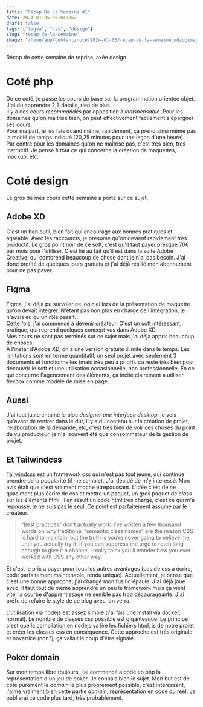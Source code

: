 ```yaml
---
title: "Récap De La Semaine #1"
date: 2024-01-05T16:04:06Z
draft: false
tags: ["figma", "css", "design"]
slug: "recap-de-la-semaine"
image: "/home/app/content/note/2024-01-05/récap-de-la-semaine.md/ogimage.png"
---
```


Récap de cette semaine de reprise, axée design.

<!--more-->

# Coté php

De ce coté, je passe les cours de base sur la programmation orientée objet. J'ai du apprendre 2,3 détails, rien de plus.  
Il y a des cours _recommandés_ par opposition à _indispensable_. Pour les domaines qu'on maitrise bien, on peut effectivement facilement s'épargner ses cours.  
Pour ma part, je les fais quand même, rapidement, ça prend ainsi même pas la moitié de temps indiqué (20,25 minutes pour une leçon d'une heure).  
Par contre pour les domaines qu'on ne maîtrise pas, c'est très bien, tres instructif. Je pense à tout ce qui concerne la création de maquettes, mockup, etc.

# Coté design

Le gros de mes cours cette semaine a porté sur ce sujet.

## Adobe XD

C'est un bon outil, bien fait qui encourage aux bonnes pratiques et agréable. Avec les raccourcis, je présume qu'on devient rapidement très productif.
Le gros point noir de ce soft, c'est qu'il faut payer presque 70€ par mois pour l'utiliser. C'est lié au fait qu'il est dans la suite Adobe Creative, qui comprend beaucoup de chose dont je n'ai pas besoin.
J'ai donc profité de quelques jours gratuits et j'ai déjà résilié mon abonnement pour ne pas payer.

## Figma

Figma, j'ai déjà pu survoler ce logiciel lors de la présentation de maquette qu'on devait intégrer. N'étant pas non plus en charge de l'intégration, je n'avais eu qu'un rôle passif.  
Cette fois, j'ai commencé à devenir créateur. C'est un soft intéressant, pratique, qui reprend quelques concept vus dans Adobe XD.  
Mes cours ne sont pas terminés sur ce sujet mais j'ai déjà appris beaucoup de choses.  
À l'instar d'Adobe XD, on a une version gratuite illimité dans le temps. Les limitations sont en terme quantitatif, un seul projet avec seulement 3 documents et fonctionnelles (mais très peu à priori).
ça reste très bien pour découvrir le soft et une utilisation occasionnelle, non professionnelle.
En ce qui concerne l'agencement des éléments, ça incite clairement a utiliser flexbox comme modèle de mise en page.

## Aussi

J'ai tout juste entamé le bloc _designer une interface desktop_, je vois qu'avant de rentrer dans le dur, il y a du contenu sur la création de projet, l'élaboration de la demande, etc, c'est très bien de voir ces choses du point de vu producteur, je n'ai souvent été que consommateur de la gestion de projet.

## Et Tailwindcss

[Tailwindcss](https://tailwindcss.com/) est un framework css qui n'est pas tout jeune, qui continue prendre de la popularité (il me semble). J'ai décidé de m'y interessé. Mon avis était que c'est vraiment moche etrepoussant. L'idée c'est de ne quasiment plus écrire de css et mettre un paquet, un gros paquet de _class_ sur les éléments html. Il en résult un code html très chargé, c'est ce qui m'a repoussé, je ne suis pas le seul. Ce point est parfaitement assumé par le créateur.

> “Best practices” don’t actually work.
> I’ve written a few thousand words on why traditional “semantic class names” are the reason CSS is hard to maintain, but the truth is you’re never going to believe me until you actually try it. If you can suppress the urge to retch long enough to give it a chance, I really think you’ll wonder how you ever worked with CSS any other way.

Et c'est le prix a payer pour tous les autres avantages (pas de css a écrire, code parfaitement maintenable, rendu unique). Actuellement, je pense que c'est une bonne approche, j'ai changé mon fusil d'épaule. J'ai déjà joué avec, il faut tout de même apprendre un peu le framework mais ça vient vite, la courbe d'apprentissage ne semble pas trop décourageante. J'ai préfu de refaire le style de ce blog avec, on verra.

L'utilisation via nodejs est assez simple (j'ai fais une install via [docker](https://blog.seb7.fr/tags/docker/), normal). Le nombre de classes css possible est gigantesque. Le principe c'est que la compilation en nodejs va lire les fichiers html, js de notre projet et créer les classes css en conséquence. Cette approche est très originale et novatrice (non?), ça vallait le coup d'être signalé.

## Poker domain

Sur mon temps libre toujours, j'ai commencé a codé en php la représentation d'un jeu de poker. Je connais bien le sujet. Mon but est de coté purement le _domain_ le plus proprement possible, c'est intéressant, j'aime vraiment bien cette partie _domain_, représentation en code du réél. Je publierai ce code plus tard, très probablement.
